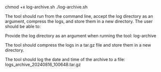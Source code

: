 chmod +x log-archive.sh
./log-archive.sh

The tool should run from the command line, accept the log directory as an argument, compress the logs, and store them in a new directory. The user should be able to:

Provide the log directory as an argument when running the tool:
log-archive <log-directory>

The tool should compress the logs in a tar.gz file and store them in a new directory.

The tool should log the date and time of the archive to a file:
logs_archive_20240816_100648.tar.gz
